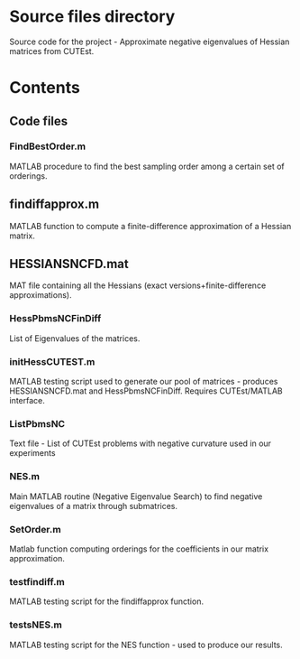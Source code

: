 # Source files directory

Source code for the project - Approximate negative eigenvalues of Hessian matrices from CUTEst.

# Contents

## Code files

### FindBestOrder.m

MATLAB procedure to find the best sampling order among a certain set of orderings.

## findiffapprox.m 

MATLAB function to compute a finite-difference approximation of a Hessian matrix.

## HESSIANSNCFD.mat

MAT file containing all the Hessians (exact versions+finite-difference approximations).

### HessPbmsNCFinDiff

List of Eigenvalues of the matrices.

### initHessCUTEST.m

MATLAB testing script used to generate our pool of matrices - produces HESSIANSNCFD.mat and HessPbmsNCFinDiff.
Requires CUTEst/MATLAB interface.

### ListPbmsNC

Text file - List of CUTEst problems with negative curvature used in our experiments

### NES.m

Main MATLAB routine (Negative Eigenvalue Search) to find negative eigenvalues of a matrix through submatrices.

### SetOrder.m

Matlab function computing orderings for the coefficients in our matrix approximation.

### testfindiff.m

MATLAB testing script for the findiffapprox function.

### testsNES.m

MATLAB testing script for the NES function - used to produce our results.

